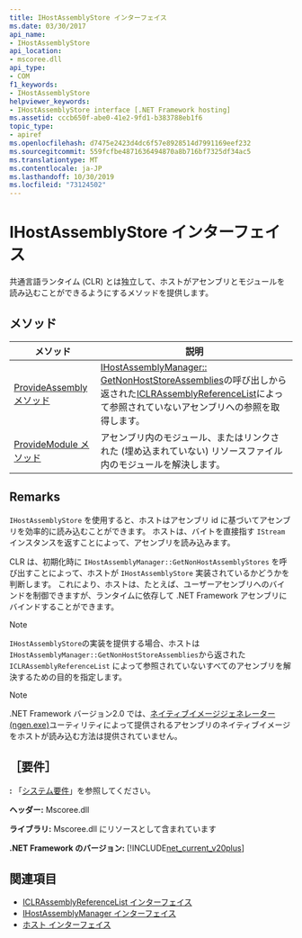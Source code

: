 ```yaml
---
title: IHostAssemblyStore インターフェイス
ms.date: 03/30/2017
api_name:
- IHostAssemblyStore
api_location:
- mscoree.dll
api_type:
- COM
f1_keywords:
- IHostAssemblyStore
helpviewer_keywords:
- IHostAssemblyStore interface [.NET Framework hosting]
ms.assetid: cccb650f-abe0-41e2-9fd1-b383788eb1f6
topic_type:
- apiref
ms.openlocfilehash: d7475e2423d4dc6f57e8928514d7991169eef232
ms.sourcegitcommit: 559fcfbe4871636494870a8b716bf7325df34ac5
ms.translationtype: MT
ms.contentlocale: ja-JP
ms.lasthandoff: 10/30/2019
ms.locfileid: "73124502"
---
```

# <a name="ihostassemblystore-interface"></a>IHostAssemblyStore インターフェイス
共通言語ランタイム (CLR) とは独立して、ホストがアセンブリとモジュールを読み込むことができるようにするメソッドを提供します。  
  
## <a name="methods"></a>メソッド  
  
|メソッド|説明|  
|------------|-----------------|  
|[ProvideAssembly メソッド](../../../../docs/framework/unmanaged-api/hosting/ihostassemblystore-provideassembly-method.md)|[IHostAssemblyManager:: GetNonHostStoreAssemblies](../../../../docs/framework/unmanaged-api/hosting/ihostassemblymanager-getnonhoststoreassemblies-method.md)の呼び出しから返された[ICLRAssemblyReferenceList](../../../../docs/framework/unmanaged-api/hosting/iclrassemblyreferencelist-interface.md)によって参照されていないアセンブリへの参照を取得します。|  
|[ProvideModule メソッド](../../../../docs/framework/unmanaged-api/hosting/ihostassemblystore-providemodule-method.md)|アセンブリ内のモジュール、またはリンクされた (埋め込まれていない) リソースファイル内のモジュールを解決します。|  
  
## <a name="remarks"></a>Remarks  
 `IHostAssemblyStore` を使用すると、ホストはアセンブリ id に基づいてアセンブリを効率的に読み込むことができます。 ホストは、バイトを直接指す `IStream` インスタンスを返すことによって、アセンブリを読み込みます。  
  
 CLR は、初期化時に `IHostAssemblyManager::GetNonHostAssemblyStores` を呼び出すことによって、ホストが `IHostAssemblyStore` 実装されているかどうかを判断します。 これにより、ホストは、たとえば、ユーザーアセンブリへのバインドを制御できますが、ランタイムに依存して .NET Framework アセンブリにバインドすることができます。  
  
> [!NOTE]
> `IHostAssemblyStore`の実装を提供する場合、ホストは `IHostAssemblyManager::GetNonHostStoreAssemblies`から返された `ICLRAssemblyReferenceList` によって参照されていないすべてのアセンブリを解決するための目的を指定します。  
  
> [!NOTE]
> .NET Framework バージョン2.0 では、[ネイティブイメージジェネレーター (ngen.exe)](../../../../docs/framework/tools/ngen-exe-native-image-generator.md)ユーティリティによって提供されるアセンブリのネイティブイメージをホストが読み込む方法は提供されていません。  
  
## <a name="requirements"></a>［要件］  
 **:** 「[システム要件](../../../../docs/framework/get-started/system-requirements.md)」を参照してください。  
  
 **ヘッダー:** Mscoree.dll  
  
 **ライブラリ:** Mscoree.dll にリソースとして含まれています  
  
 **.NET Framework のバージョン:** [!INCLUDE[net_current_v20plus](../../../../includes/net-current-v20plus-md.md)]  
  
## <a name="see-also"></a>関連項目

- [ICLRAssemblyReferenceList インターフェイス](../../../../docs/framework/unmanaged-api/hosting/iclrassemblyreferencelist-interface.md)
- [IHostAssemblyManager インターフェイス](../../../../docs/framework/unmanaged-api/hosting/ihostassemblymanager-interface.md)
- [ホスト インターフェイス](../../../../docs/framework/unmanaged-api/hosting/hosting-interfaces.md)
